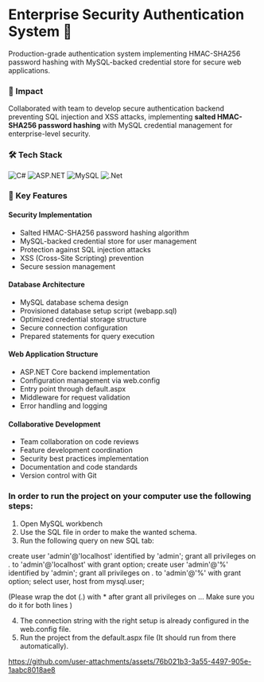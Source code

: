 # Enterprise Security Authentication System 🔐
Production-grade authentication system implementing HMAC-SHA256 password hashing with MySQL-backed credential store for secure web applications.

### 🎯 Impact
Collaborated with team to develop secure authentication backend preventing SQL injection and XSS attacks, implementing **salted HMAC-SHA256 password hashing** with MySQL credential management for enterprise-level security.

### 🛠️ Tech Stack
![C#](https://img.shields.io/badge/c%23-%23239120.svg?style=for-the-badge&logo=csharp&logoColor=white) ![ASP.NET](https://img.shields.io/badge/ASP.NET-5C2D91?style=for-the-badge&logo=.net&logoColor=white) ![MySQL](https://img.shields.io/badge/mysql-4479A1.svg?style=for-the-badge&logo=mysql&logoColor=white) ![.Net](https://img.shields.io/badge/.NET-5C2D91?style=for-the-badge&logo=.net&logoColor=white)

### 🎨 Key Features

#### Security Implementation
- Salted HMAC-SHA256 password hashing algorithm
- MySQL-backed credential store for user management
- Protection against SQL injection attacks
- XSS (Cross-Site Scripting) prevention
- Secure session management

#### Database Architecture
- MySQL database schema design
- Provisioned database setup script (webapp.sql)
- Optimized credential storage structure
- Secure connection configuration
- Prepared statements for query execution

#### Web Application Structure
- ASP.NET Core backend implementation
- Configuration management via web.config
- Entry point through default.aspx
- Middleware for request validation
- Error handling and logging

#### Collaborative Development
- Team collaboration on code reviews
- Feature development coordination
- Security best practices implementation
- Documentation and code standards
- Version control with Git

### In order to run the project on your computer use the following steps:
1. Open MySQL workbench
2. Use the SQL file in order to make the wanted schema.
4. Run the following query on new SQL tab:
   
create user 'admin'@'localhost'
identified by 'admin';
grant all privileges on *.* to 'admin'@'localhost' with grant option;
create user 'admin'@'%' identified by 'admin';
grant all privileges on *.* to 'admin'@'%' with grant option;
select user, host from mysql.user;

(Please wrap the dot (.) with * after grant all privileges on ... Make sure you do it for both lines )


4. The connection string with the right setup is already configured in the web.config file.
5. Run the project from the default.aspx file (It should run from there automatically).

https://github.com/user-attachments/assets/76b021b3-3a55-4497-905e-1aabc8018ae8
   
